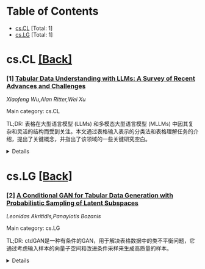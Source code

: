 <div id=toc></div>

# Table of Contents

- [cs.CL](#cs.CL) [Total: 1]
- [cs.LG](#cs.LG) [Total: 1]


<div id='cs.CL'></div>

# cs.CL [[Back]](#toc)

### [1] [Tabular Data Understanding with LLMs: A Survey of Recent Advances and Challenges](https://arxiv.org/abs/2508.00217)
*Xiaofeng Wu,Alan Ritter,Wei Xu*

Main category: cs.CL

TL;DR: 表格在大型语言模型 (LLMs) 和多模态大型语言模型 (MLLMs) 中因其复杂和灵活的结构而受到关注。本文通过表格输入表示的分类法和表格理解任务的介绍，提出了关键概念，并指出了该领域的一些关键研究空白。


<details>
  <summary>Details</summary>
Motivation: 表格的复杂和多样化结构，以及缺乏通用的处理方法，使得表格理解任务极具挑战性。

Method: 本文通过提出表格输入表示的分类法和介绍表格理解任务来引入关键概念。

Result: 该研究揭示了该领域存在的几个关键空白：1) 检索式任务占主导，推理能力有限；2) 模型在处理复杂、大型表格、长上下文或多表格场景时面临显著挑战；3) 模型在不同表格表示和格式上的泛化能力有限。

Conclusion: 为了应对表格理解的挑战，需要进一步的研究来解决现有方法的局限性，特别是在推理能力、处理复杂表格结构和提高模型泛化能力方面。

Abstract: Tables have gained significant attention in large language models (LLMs) and
multimodal large language models (MLLMs) due to their complex and flexible
structure. Unlike linear text inputs, tables are two-dimensional, encompassing
formats that range from well-structured database tables to complex,
multi-layered spreadsheets, each with different purposes. This diversity in
format and purpose has led to the development of specialized methods and tasks,
instead of universal approaches, making navigation of table understanding tasks
challenging. To address these challenges, this paper introduces key concepts
through a taxonomy of tabular input representations and an introduction of
table understanding tasks. We highlight several critical gaps in the field that
indicate the need for further research: (1) the predominance of
retrieval-focused tasks that require minimal reasoning beyond mathematical and
logical operations; (2) significant challenges faced by models when processing
complex table structures, large-scale tables, length context, or multi-table
scenarios; and (3) the limited generalization of models across different
tabular representations and formats.

</details>


<div id='cs.LG'></div>

# cs.LG [[Back]](#toc)

### [2] [A Conditional GAN for Tabular Data Generation with Probabilistic Sampling of Latent Subspaces](https://arxiv.org/abs/2508.00472)
*Leonidas Akritidis,Panayiotis Bozanis*

Main category: cs.LG

TL;DR: ctdGAN是一种有条件的GAN，用于解决表格数据中的类不平衡问题，它通过考虑输入样本的向量子空间和改进条件采样来生成高质量的样本。


<details>
  <summary>Details</summary>
Motivation: 表格数据存在类不平衡问题，这会严重影响机器学习任务的性能。现有的GAN模型在合成数据时，没有考虑输入样本的向量子空间，导致数据生成位置随意，且对类标签的处理不够有效，使得条件采样效果不佳。

Method: ctdGAN首先执行空间分区步骤，为输入样本分配聚类标签。然后，它利用这些标签通过新的概率采样策略和惩罚聚类及类别误预测的损失函数来合成样本。此外，还引入了捕获多个特征模式的聚类级缩放技术。

Result: ctdGAN在14个不平衡数据集上的评估表明，它在生成高保真样本和提高分类精度方面表现出优越性。

Conclusion: ctdGAN是一种有效的解决方案，能够通过生成高保真样本并提高分类精度来缓解表格数据集中的类不平衡问题。

Abstract: The tabular form constitutes the standard way of representing data in
relational database systems and spreadsheets. But, similarly to other forms,
tabular data suffers from class imbalance, a problem that causes serious
performance degradation in a wide variety of machine learning tasks. One of the
most effective solutions dictates the usage of Generative Adversarial Networks
(GANs) in order to synthesize artificial data instances for the
under-represented classes. Despite their good performance, none of the proposed
GAN models takes into account the vector subspaces of the input samples in the
real data space, leading to data generation in arbitrary locations. Moreover,
the class labels are treated in the same manner as the other categorical
variables during training, so conditional sampling by class is rendered less
effective. To overcome these problems, this study presents ctdGAN, a
conditional GAN for alleviating class imbalance in tabular datasets. Initially,
ctdGAN executes a space partitioning step to assign cluster labels to the input
samples. Subsequently, it utilizes these labels to synthesize samples via a
novel probabilistic sampling strategy and a new loss function that penalizes
both cluster and class mis-predictions. In this way, ctdGAN is trained to
generate samples in subspaces that resemble those of the original data
distribution. We also introduce several other improvements, including a simple,
yet effective cluster-wise scaling technique that captures multiple feature
modes without affecting data dimensionality. The exhaustive evaluation of
ctdGAN with 14 imbalanced datasets demonstrated its superiority in generating
high fidelity samples and improving classification accuracy.

</details>
